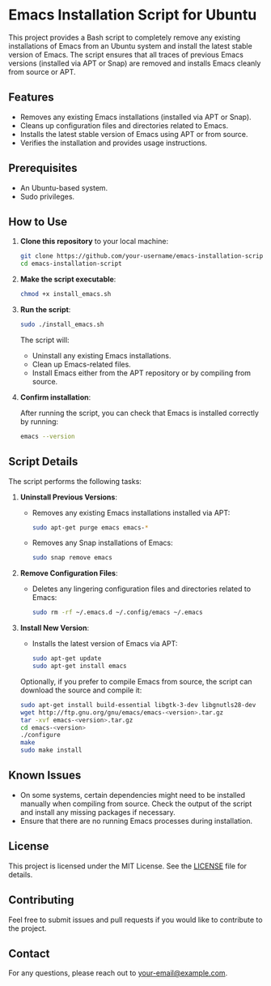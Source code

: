 
# Emacs Installation Script for Ubuntu

This project provides a Bash script to completely remove any existing installations of Emacs from an Ubuntu system and install the latest stable version of Emacs. The script ensures that all traces of previous Emacs versions (installed via APT or Snap) are removed and installs Emacs cleanly from source or APT.

## Features

- Removes any existing Emacs installations (installed via APT or Snap).
- Cleans up configuration files and directories related to Emacs.
- Installs the latest stable version of Emacs using APT or from source.
- Verifies the installation and provides usage instructions.

## Prerequisites

- An Ubuntu-based system.
- Sudo privileges.

## How to Use

1. **Clone this repository** to your local machine:

   ```bash
   git clone https://github.com/your-username/emacs-installation-script.git
   cd emacs-installation-script
   ```

2. **Make the script executable**:

   ```bash
   chmod +x install_emacs.sh
   ```

3. **Run the script**:

   ```bash
   sudo ./install_emacs.sh
   ```

   The script will:
   - Uninstall any existing Emacs installations.
   - Clean up Emacs-related files.
   - Install Emacs either from the APT repository or by compiling from source.

4. **Confirm installation**:

   After running the script, you can check that Emacs is installed correctly by running:

   ```bash
   emacs --version
   ```

## Script Details

The script performs the following tasks:

1. **Uninstall Previous Versions**:
   - Removes any existing Emacs installations installed via APT:
     ```bash
     sudo apt-get purge emacs emacs-*
     ```
   - Removes any Snap installations of Emacs:
     ```bash
     sudo snap remove emacs
     ```

2. **Remove Configuration Files**:
   - Deletes any lingering configuration files and directories related to Emacs:
     ```bash
     sudo rm -rf ~/.emacs.d ~/.config/emacs ~/.emacs
     ```

3. **Install New Version**:
   - Installs the latest version of Emacs via APT:
     ```bash
     sudo apt-get update
     sudo apt-get install emacs
     ```

   Optionally, if you prefer to compile Emacs from source, the script can download the source and compile it:
   ```bash
   sudo apt-get install build-essential libgtk-3-dev libgnutls28-dev
   wget http://ftp.gnu.org/gnu/emacs/emacs-<version>.tar.gz
   tar -xvf emacs-<version>.tar.gz
   cd emacs-<version>
   ./configure
   make
   sudo make install
   ```

## Known Issues

- On some systems, certain dependencies might need to be installed manually when compiling from source. Check the output of the script and install any missing packages if necessary.
- Ensure that there are no running Emacs processes during installation.

## License

This project is licensed under the MIT License. See the [LICENSE](LICENSE) file for details.

## Contributing

Feel free to submit issues and pull requests if you would like to contribute to the project.

## Contact

For any questions, please reach out to [your-email@example.com](mor@zahavi.xyz).
